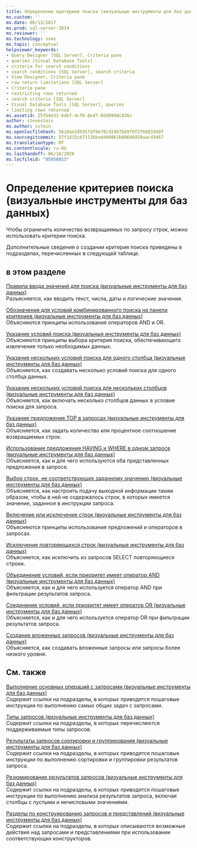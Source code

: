 ```yaml
---
title: Определение критериев поиска (визуальные инструменты для баз данных) | Документация Майкрософт
ms.custom: ''
ms.date: 06/13/2017
ms.prod: sql-server-2014
ms.reviewer: ''
ms.technology: ssms
ms.topic: conceptual
helpviewer_keywords:
- Query Designer [SQL Server], Criteria pane
- queries [Visual Database Tools]
- criteria for search conditions
- search conditions [SQL Server], search criteria
- View Designer, Criteria pane
- row return limitations [SQL Server]
- Criteria pane
- restricting rows returned
- search criteria [SQL Server]
- Visual Database Tools [SQL Server], queries
- limiting rows returned
ms.assetid: 25fb4e31-6dbf-4cf6-8e47-0dd0998c836c
author: stevestein
ms.author: sstein
ms.openlocfilehash: 5618ae2d935fdf0e78cd24b7bb9f0f2f6881940f
ms.sourcegitcommit: 57f1d15c67113bbadd40861b886d6929aacd3467
ms.translationtype: MT
ms.contentlocale: ru-RU
ms.lasthandoff: 06/18/2020
ms.locfileid: "85058013"
---
```

# <a name="specify-search-criteria-visual-database-tools"></a>Определение критериев поиска (визуальные инструменты для баз данных)
  Чтобы ограничить количество возвращаемых по запросу строк, можно использовать критерии поиска.  
  
 Дополнительные сведения о создании критерия поиска приведены в подразделах, перечисленных в следующей таблице.  
  
## <a name="in-this-section"></a>в этом разделе  
 [Правила ввода значений для поиска (визуальные инструменты для баз данных)](visual-database-tools.md)  
 Разъясняется, как вводить текст, числа, даты и логические значения.  
  
 [Обозначения для условий комбинированного поиска на панели критериев (визуальные инструменты для баз данных)](conventions-combine-search-conditions-in-criteria-pane-visual-db-tools.md)  
 Объясняются принципы использования операторов AND и OR.  
  
 [Указание условий поиска (визуальные инструменты для баз данных)](specify-search-conditions-visual-database-tools.md)  
 Объясняются принципы выбора критерия поиска, обеспечивающего извлечение только необходимых данных.  
  
 [Указание нескольких условий поиска для одного столбца (визуальные инструменты для баз данных)](specify-multiple-search-conditions-for-one-column-visual-database-tools.md)  
 Объясняется, как создавать несколько условий поиска для одного столбца данных.  
  
 [Указание нескольких условий поиска для нескольких столбцов (визуальные инструменты для баз данных)](specify-multiple-search-conditions-for-multiple-columns-visual-database-tools.md)  
 Объясняется, как включать несколько столбцов данных в условие поиска для запроса.  
  
 [Указание предложения TOP в запросах (визуальные инструменты для баз данных)](specify-the-top-clause-in-queries-visual-database-tools.md)  
 Объясняется, как задать количество или процентное соотношение возвращаемых строк.  
  
 [Использование предложения HAVING и WHERE в одном запросе (визуальные инструменты для баз данных)](use-having-and-where-clauses-in-the-same-query-visual-database-tools.md)  
 Объясняется, как и для чего используются оба представленных предложения в запросе.  
  
 [Выбор строк, не соответствующих заданному значению (визуальные инструменты для баз данных)](select-rows-that-do-not-match-a-value-visual-database-tools.md)  
 Объясняется, как настроить подачу выходной информации таким образом, чтобы в ней не содержалось строк, в которых имеется значение, заданное в инструкции запроса.  
  
 [Включение или исключение строк (визуальные инструменты для баз данных)](include-or-exclude-rows-visual-database-tools.md)  
 Объясняются принципы использования предложений и операторов в запросах.  
  
 [Исключение повторяющихся строк (визуальные инструменты для баз данных)](exclude-duplicate-rows-visual-database-tools.md)  
 Объясняется, как исключить из запросов SELECT повторяющиеся строки.  
  
 [Объединение условий, если приоритет имеет оператор AND (визуальные инструменты для баз данных)](combine-conditions-when-and-has-precedence-visual-database-tools.md)  
 Объясняется, как и для чего используется оператор AND при фильтрации результатов запроса.  
  
 [Соединение условий, если приоритет имеет оператор OR (визуальные инструменты для баз данных)](combine-conditions-when-or-has-precedence-visual-database-tools.md)  
 Объясняется, как и для чего используется оператор OR при фильтрации результатов запроса.  
  
 [Создание вложенных запросов (визуальные инструменты для баз данных)](create-subqueries-visual-database-tools.md)  
 Объясняется, как создавать вложенные запросы или запросы более низкого уровня.  
  
## <a name="related-sections"></a>См. также  
 [Выполнение основных операций с запросами (визуальные инструменты для баз данных)](perform-basic-operations-with-queries-visual-database-tools.md)  
 Содержит ссылки на подразделы, в которых приводятся пошаговые инструкции по выполнению самых общих задач с запросами.  
  
 [Типы запросов (визуальные инструменты для баз данных)](types-of-queries-visual-database-tools.md)  
 Содержит ссылки на подразделы, в которых перечисляются поддерживаемые типы запросов.  
  
 [Результаты запросов сортировки и группирования (визуальные инструменты для баз данных)](sort-and-group-query-results-visual-database-tools.md)  
 Содержит ссылки на подразделы, в которых приводятся пошаговые инструкции по выполнению сортировки и группировки результатов запроса.  
  
 [Резюмирование результатов запросов (визуальные инструменты для баз данных)](summarize-query-results-visual-database-tools.md)  
 Содержит ссылки на подразделы, в которых приводятся пошаговые инструкции по выполнению анализа результатов запроса, включая столбцы с пустыми и нечисловыми значениями.  
  
 [Разделы по конструированию запросов и представлений (визуальные инструменты для баз данных)](design-queries-and-views-how-to-topics-visual-database-tools.md)  
 Содержит ссылки на подразделы, в которых описываются возможные действия над запросами и представлениями при использовании соответствующих конструкторов.  
  
  
